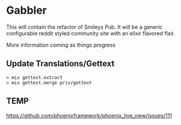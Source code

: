 # Gabbler

This will contain the refactor of Smileys Pub. It will be a generic configurable reddit styled community site with an elixir flavored flair.

More information coming as things progress

## Update Translations/Gettext

```
> mix gettext.extract
> mix gettext.merge priv/gettext
```

## TEMP

https://github.com/phoenixframework/phoenix_live_view/issues/111